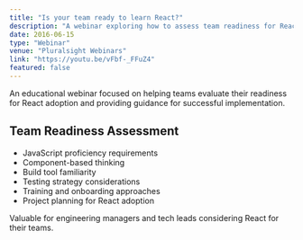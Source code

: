 ```yaml
---
title: "Is your team ready to learn React?"
description: "A webinar exploring how to assess team readiness for React adoption and strategies for successful React implementation in development teams."
date: 2016-06-15
type: "Webinar"
venue: "Pluralsight Webinars"
link: "https://youtu.be/vFbf-_FFuZ4"
featured: false
---
```


An educational webinar focused on helping teams evaluate their readiness for React adoption and providing guidance for successful implementation.

## Team Readiness Assessment

- JavaScript proficiency requirements
- Component-based thinking
- Build tool familiarity
- Testing strategy considerations
- Training and onboarding approaches
- Project planning for React adoption

Valuable for engineering managers and tech leads considering React for their teams.